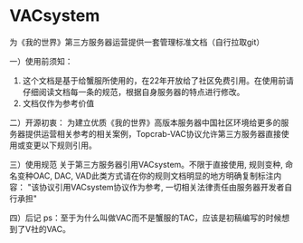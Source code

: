 # VACsystem
为《我的世界》第三方服务器运营提供一套管理标准文档（自行拉取git）

一）使用前须知：
1. 这个文档是基于给蟹服所使用的，在22年开放给了社区免费引用。在使用前请仔细阅读文档每一条的规范，根据自身服务器的特点进行修改。
2. 文档仅作为参考价值

二）开源初衷：
为建立优质《我的世界》高版本服务器中国社区环境给更多的服务器提供运营相关参考的相关案例，Topcrab-VAC协议允许第三方服务器直接使用或变更以下规则引用。

三）使用规范
关于第三方服务器引用VACsystem。不限于直接使用, 规则变种, 命名变种OAC, DAC, VAD此类方式请在你的规则文档明显的地方明确复制标注内容：
"该协议引用VACsystem协议作为参考, 一切相关法律责任由服务器开发者自行承担"

四）后记
ps：至于为什么叫做VAC而不是蟹服的TAC，应该是初稿编写的时候想到了V社的VAC。

